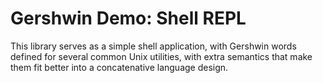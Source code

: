 # Gershwin Demo: Shell REPL #

This library serves as a simple shell application, with Gershwin words defined for several common Unix utilities, with extra semantics that make them fit better into a concatenative language design.
